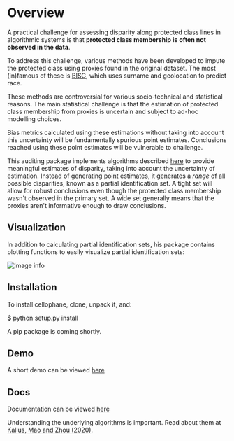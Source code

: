 # Overview

A practical challenge for assessing disparity along protected class lines in algorithmic systems is that **protected class membership is often not observed in the data**.

To address this challenge, various methods have been developed to impute the protected class using proxies found in the original dataset. The most (in)famous of these is [BISG](https://github.com/cfpb/proxy-methodology), which uses surname and geolocation to predict race.

These methods are controversial for various socio-technical and statistical reasons. The main statistical challenge is that the estimation of protected class membership from proxies is uncertain and subject to ad-hoc modelling choices. 

Bias metrics calculated using these estimations without taking into account this uncertainty will be fundamentally spurious point estimates. Conclusions reached using these point estimates will be vulnerable to challenge.

This auditing package implements algorithms described [here](https://arxiv.org/pdf/1906.00285.pdf) to provide meaningful estimates of disparity, taking into account the uncertainty of estimation. Instead of generating point estimates, it generates a *range* of all possible disparities, known as a partial identification set. A tight set will allow for robust conclusions even though the protected class membership wasn't observed in the primary set. A wide set generally means that the proxies aren't informative enough to draw conclusions.

## Visualization

In addition to calculating partial identification sets, his package contains plotting functions to easily visualize partial identification sets:

![image info](https://i.ibb.co/DLzB7Ws/download.png)

## Installation
To install cellophane, clone, unpack it, and:

$ python setup.py install

A pip package is coming shortly.

## Demo

A short demo can be viewed [here](https://github.com/relaxedplan/partial-identification-sets/blob/master/demo.ipynb)

## Docs

Documentation can be viewed [here](https://htmlpreview.github.io/?https://raw.githubusercontent.com/relaxedplan/cellophane/master/html/cellophane/cellophane.html)

Understanding the underlying algorithms is important. Read about them at [Kallus, Mao and Zhou (2020)](https://arxiv.org/pdf/1906.00285.pdf).
